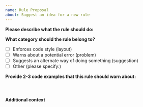 ```yaml
---
name: Rule Proposal
about: Suggest an idea for a new rule
---
```


<!--
  Before proposing new rule, please make sure it hasn't been posted already.
  You can see all open propositions here:
  https://github.com/intlify/eslint-plugin-vue-i18n/issues?q=is%3Aissue+is%3Aopen+label%3A%22Type%3A+Feature%22
-->

**Please describe what the rule should do:**
<!-- A clear and concise description of what the rule should do. -->


**What category should the rule belong to?**
<!-- (place an "X" next to just one item) -->

- [ ] Enforces code style (layout)
- [ ] Warns about a potential error (problem)
- [ ] Suggests an alternate way of doing something (suggestion)
- [ ] Other (please specify:)

**Provide 2-3 code examples that this rule should warn about:**

```vue

```


```vue

```


```vue

```

**Additional context**
<!-- Add any other context or screenshots about the feature request here. -->

